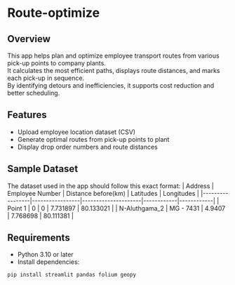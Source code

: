 # Route-optimize

## Overview
This app helps plan and optimize employee transport routes from various pick-up points to company plants.  
It calculates the most efficient paths, displays route distances, and marks each pick-up in sequence.  
By identifying detours and inefficiencies, it supports cost reduction and better scheduling.

## Features
- Upload employee location dataset (CSV)
- Generate optimal routes from pick-up points to plant
- Display drop order numbers and route distances

## Sample Dataset

The dataset used in the app should follow this exact format:
| Address         | Employee Number | Distance before(km) | Latitudes  | Longitudes |
|-----------------|-----------------|---------------------|------------|------------|
| Point 1         | 0               | 0                   | 7.731897   | 80.133021  |
| N-Aluthgama_2   | MG - 7431       | 4.9407               | 7.768698   | 80.111381  |

## Requirements
- Python 3.10 or later
- Install dependencies:
```bash
pip install streamlit pandas folium geopy

